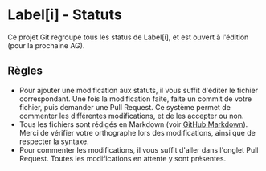 # Label[i] - Statuts

Ce projet Git regroupe tous les status de Label[i], et est ouvert à l'édition (pour la prochaine AG).

## Règles

 - Pour ajouter une modification aux statuts, il vous suffit d'éditer le fichier correspondant. Une fois la modification faite, faite un commit de votre fichier, puis demander une Pull Request. Ce système permet de commenter les différentes modifications, et de les accepter ou non.
 - Tous les fichiers sont rédigés en Markdown (voir [GitHub Markdown](https://guides.github.com/features/mastering-markdown/)). Merci de vérifier votre orthographe lors des modifications, ainsi que de respecter la syntaxe.
 - Pour commenter les modifications, il vous suffit d'aller dans l'onglet Pull Request. Toutes les modifications en attente y sont présentes.
